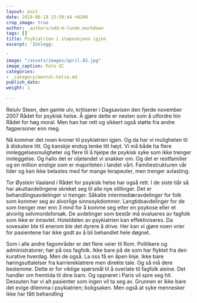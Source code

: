 ```yaml
---
layout: post
date: 2019-06-19 15:59:44 +0200
crop_image: true
author: _authors/odd-m-lunde.markdown
tags: []
title: Psykiatrien i støpeskjeen igjen
excerpt: 'Innlegg:

'
image: "/assets/images/april.02.jpg"
image_caption: Foto GC
categories:
- _category/mental-helse.md
publish_date: 
weight: 1

---
```

Reiulv Steen, den gamle ulv, kritiserer i Dagsavisen den fjerde november 2007 Rådet for psykisk helse. Å gjøre dette er nesten som å utfordre hin Rådet for høg moral. Men han har rett og sikkert også støtte fra andre fagpersoner enn meg.

Nå kommer det noen kroner til psykiatrien igjen. Og da har vi muligheten til å diskutere litt. Og kanskje endog tenke litt høyt. Vi må både ha flere innleggelsesmuligheter og flere til å hjelpe de psykisk syke som ikke trenger innleggelse. Og hallo det er oljelandet vi snakker om. Og det er restfamilier og en million enslige som er majoriteten i landet vårt. Familiestrukturen vår lider og kan ikke belastes med for mange terapeuter, men trenger avlasting.

Tor Øystein Vaaland i Rådet for psykisk helse har også rett. I de siste tiår så har akuttavdelingene skreket seg til alle nye stillinger. Det er behandlingsavdelinger vi trenger. Såkalte intermediæravdelinger for folk som kommer seg av alvorlige sinnssykdommer. Langtidsavdelinger for de som trenger mer enn 3 mnd for å komme seg etter en psykose eller et alvorlig selvmordsforsøk. De avdelinger som består må evalueres av fagfolk som ikke er innavlet. Hoteldelen av psykiatrien kan effektiviseres. Da sovesaler ble til enerom ble det dyrere å drive. Her kan vi gjøre noen vrier for pasientene har ikke godt av å bli behandlet hele døgnet.

Som i alle andre fagområder er det flere veier til Rom. Politikere og administratorer; hør på oss fagfolk. Ikke bare på de som har flyktet fra den kurative hverdag. Men de også. La oss få en åpen linje. Ikke bare høringsuttalelser fra karriereklatrere men direkte tale. Og så må dere bestemme. Dette er for viktige spørsmål til å overlate til fagfolk aleine. Det handler om fremtida til dine barn. Og opprøret i Paris vil spre seg hit. Dessuten har vi alt pasienter som ingen vil ta seg av. Grunnen er ikke bare det evige dilemma i psykiatrien; boligsaken. Men også at syke mennesker ikke har fått behandling